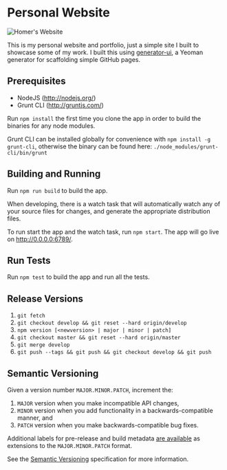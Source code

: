 # Personal Website

![Homer's Website](http://i.imgur.com/azf3acH.gif)

This is my personal website and portfolio, just a simple site I built to showcase some of my work. I built this using [generator-ui](https://github.com/fknussel/generator-ui), a Yeoman generator for scaffolding simple GitHub pages.

## Prerequisites

* NodeJS (http://nodejs.org/)
* Grunt CLI (http://gruntjs.com/)

Run `npm install` the first time you clone the app in order to build the binaries for any node modules.

Grunt CLI can be installed globally for convenience with `npm install -g grunt-cli`, otherwise the binary can be found here: `./node_modules/grunt-cli/bin/grunt`

## Building and Running

Run `npm run build` to build the app.

When developing, there is a watch task that will automatically watch any of your source files for changes, and generate the appropriate distribution files.

To run start the app and the watch task, run `npm start`. The app will go live on http://0.0.0.0:6789/.

## Run Tests

Run `npm test` to build the app and run all the tests.

## Release Versions

1. `git fetch`
2. `git checkout develop && git reset --hard origin/develop`
3. `npm version [<newversion> | major | minor | patch]`
4. `git checkout master && git reset --hard origin/master`
5. `git merge develop`
6. `git push --tags && git push && git checkout develop && git push`

## Semantic Versioning

Given a version number `MAJOR.MINOR.PATCH`, increment the:

1. `MAJOR` version when you make incompatible API changes,
2. `MINOR` version when you add functionality in a backwards-compatible manner, and
3. `PATCH` version when you make backwards-compatible bug fixes.

Additional labels for pre-release and build metadata [are available](https://docs.npmjs.com/cli/version) as extensions to the `MAJOR.MINOR.PATCH` format.

See the [Semantic Versioning](http://semver.org/) specification for more information.
